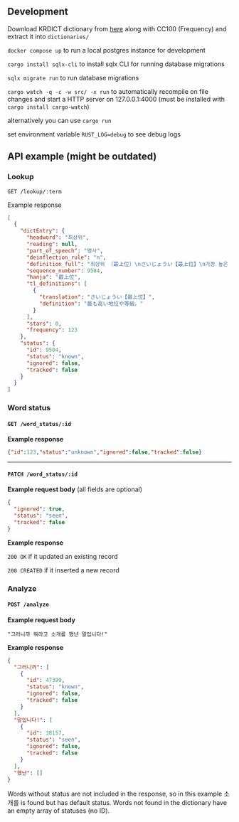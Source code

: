 ## Development
Download KRDICT dictionary from [here](https://github.com/Lyroxide/yomichan-korean#dictionaries) along with CC100 (Frequency) and extract it into `dictionaries/`

`docker compose up` to run a local postgres instance for development

`cargo install sqlx-cli` to install sqlx CLI for running database migrations

`sqlx migrate run` to run database migrations

`cargo watch -q -c -w src/ -x run` to automatically recompile on file changes and start a HTTP server on 127.0.0.1:4000 (must be installed with `cargo install cargo-watch`)

alternatively you can use
`cargo run`

set environment variable `RUST_LOG=debug` to see debug logs

## API example (might be outdated)

### Lookup
`GET /lookup/:term`

Example response
```json
[
  {
    "dictEntry": {
      "headword": "최상위",
      "reading": null,
      "part_of_speech": "명사",
      "deinflection_rule": "n",
      "definition_full": "최상위 〔最上位〕\nさいじょうい【最上位】\n가장 높은 지위나 등급.\n最も高い地位や等級。\n",
      "sequence_number": 9504,
      "hanja": "最上位",
      "tl_definitions": [
        {
          "translation": "さいじょうい【最上位】",
          "definition": "最も高い地位や等級。"
        }
      ],
      "stars": 0,
      "frequency": 123
    },
    "status": {
      "id": 9504,
      "status": "known",
      "ignored": false,
      "tracked": false
    }
  }
]
```

### Word status
#### `GET /word_status/:id`

**Example response**
```json
{"id":123,"status":"unknown","ignored":false,"tracked":false}
```

---

#### `PATCH /word_status/:id`

**Example request body** (all fields are optional)
```json
{
  "ignored": true,
  "status": "seen",
  "tracked": false
}
```

**Example response**

`200 OK` if it updated an existing record

`200 CREATED` if it inserted a new record

### Analyze
#### `POST /analyze`
**Example request body**

`"그러니까 뭐라고 소개를 했냔 말입니다!"`

**Example response**
```json
{
  "그러니까": [
    {
      "id": 47399,
      "status": "known",
      "ignored": false,
      "tracked": false
    }
  ],
  "말입니다!": [
    {
      "id": 38157,
      "status": "seen",
      "ignored": false,
      "tracked": false
    }
  ],
  "했냔": []
}
```

Words without status are not included in the response, so in this example 소개를 is found but has default status.
Words not found in the dictionary have an empty array of statuses (no ID).
